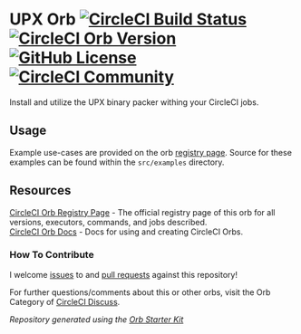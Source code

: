 # UPX Orb [![CircleCI Build Status](https://circleci.com/gh/CircleCI-Public/UPX-orb.svg?style=shield "CircleCI Build Status")](https://circleci.com/gh/CircleCI-Public/UPX-orb) [![CircleCI Orb Version](https://img.shields.io/endpoint.svg?url=https://badges.circleci.io/orb/circleci/upx)](https://circleci.com/orbs/registry/orb/circleci/upx) [![GitHub License](https://img.shields.io/badge/license-MIT-lightgrey.svg)](https://raw.githubusercontent.com/CircleCI-Public/upx-orb/master/LICENSE) [![CircleCI Community](https://img.shields.io/badge/community-CircleCI%20Discuss-343434.svg)](https://discuss.circleci.com/c/ecosystem/orbs)

Install and utilize the UPX binary packer withing your CircleCI jobs.

## Usage

Example use-cases are provided on the orb [registry page](https://circleci.com/orbs/registry/orb/circleci/upx#usage-examples). Source for these examples can be found within the `src/examples` directory.

## Resources

[CircleCI Orb Registry Page](https://circleci.com/orbs/registry/orb/circleci/upx) - The official registry page of this orb for all versions, executors, commands, and jobs described.  
[CircleCI Orb Docs](https://circleci.com/docs/2.0/orb-intro/#section=configuration) - Docs for using and creating CircleCI Orbs.

### How To Contribute

I welcome [issues](https://github.com/circleci-public/upx-orb/issues) to and [pull requests](https://github.com/circleci-public/upx-orb/pulls) against this repository!

For further questions/comments about this or other orbs, visit the Orb Category of [CircleCI Discuss](https://discuss.circleci.com/c/orbs).

_Repository generated using the [Orb Starter Kit](https://github.com/CircleCI-Public/orb-starter-kit)_